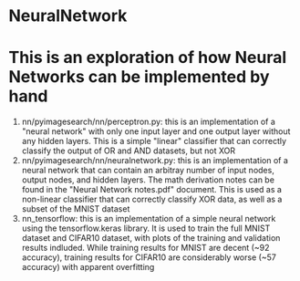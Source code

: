 # NeuralNetwork
# This is an exploration of how Neural Networks can be implemented by hand
1. nn/pyimagesearch/nn/perceptron.py: this is an implementation of a "neural network" with only one input layer and one
   output layer without any hidden layers. This is a simple "linear" classifier that can correctly classify the output
   of OR and AND datasets, but not XOR
2. nn/pyimagesearch/nn/neuralnetwork.py: this is an implementation of a neural network that can contain an arbitray
   number of input nodes, output nodes, and hidden layers. The math derivation notes can be found in the "Neural Network
   notes.pdf" document. This is used as a non-linear classifier that can correctly classify XOR data, as well as a
   subset of the MNIST dataset
3. nn_tensorflow: this is an implementation of a simple neural network using the tensorflow.keras library. It is used to
   train the full MNIST dataset and CIFAR10 dataset, with plots of the training and validation results indluded. While
   training results for MNIST are decent (~92 accuracy), training results for CIFAR10 are considerably worse (~57
   accuracy) with apparent overfitting
